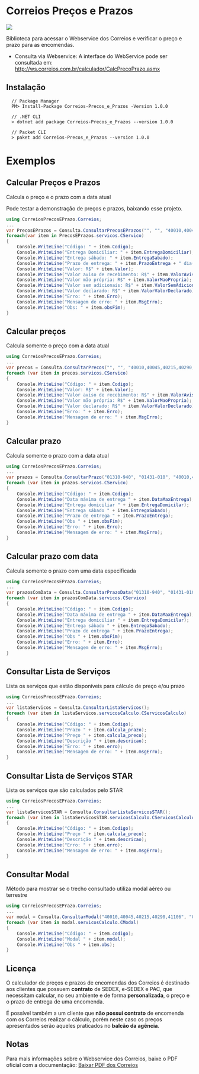 # Correios Preços e Prazos

![](https://firebasestorage.googleapis.com/v0/b/whatsapp-541a0.appspot.com/o/Correios_logo.png?alt=media&token=dfc39073-8ffc-4b51-89b1-3d49d207af58) 

Biblioteca para acessar o Webservice dos Correios e verificar o preço e prazo para as encomendas.

* Consulta via Webservice: A interface do WebService pode ser consultada em: http://ws.correios.com.br/calculador/CalcPrecoPrazo.asmx 

## Instalação

```
  // Package Manager
  PM> Install-Package Correios-Precos_e_Prazos -Version 1.0.0 
  
  // .NET CLI
  > dotnet add package Correios-Precos_e_Prazos --version 1.0.0
  
  // Packet CLI
  > paket add Correios-Precos_e_Prazos --version 1.0.0 
```
# Exemplos
## Calcular Preços e Prazos
Calcula o preço e o prazo com a data atual 

Pode testar a demonstração de preços e prazos, baixando esse projeto.
```c#
using CorreiosPrecosEPrazo.Correios;
...
var PrecosEPrazos = Consulta.ConsultarPrecosEPrazos("", "", "40010,40045,40215,40290,41106", "01310-940", "01431-010", "0.5", 1, 16, 11, 12, 0, "N", 150, "N");
foreach(var item in PrecosEPrazos.servicos.CServico)
{
    Console.WriteLine("Código: " + item.Codigo);
    Console.WriteLine("Entrega Domiciliar: " + item.EntregaDomiciliar);
    Console.WriteLine("Entrega sábado: " + item.EntregaSabado);
    Console.WriteLine("Prazo de entrega: " + item.PrazoEntrega + " dia(s) útil");
    Console.WriteLine("Valor: R$" + item.Valor);
    Console.WriteLine("Valor aviso de recebimento: R$" + item.ValorAvisoRecebimento);
    Console.WriteLine("Valor mão própria: R$" + item.ValorMaoPropria);
    Console.WriteLine("Valor sem adicionais: R$" + item.ValorSemAdicionais);
    Console.WriteLine("Valor declarado: R$" + item.ValorValorDeclarado);
    Console.WriteLine("Erro: " + item.Erro);
    Console.WriteLine("Mensagem de erro: " + item.MsgErro);
    Console.WriteLine("Obs: " + item.obsFim);
}
```
## Calcular preços
Calcula somente o preço com a data atual 

```c#
using CorreiosPrecosEPrazo.Correios;
...
var precos = Consulta.ConsultarPrecos("", "", "40010,40045,40215,40290,41106", "01310-940", "01431-010", "0.5", 1, 16, 11, 12, 0, "N", 150, "N");
foreach (var item in precos.servicos.CServico)
{
    Console.WriteLine("Código: " + item.Codigo);
    Console.WriteLine("Valor: R$" + item.Valor);
    Console.WriteLine("Valor aviso de recebimento: R$" + item.ValorAvisoRecebimento);
    Console.WriteLine("Valor mão própria: R$" + item.ValorMaoPropria);
    Console.WriteLine("Valor declarado: R$" + item.ValorValorDeclarado);
    Console.WriteLine("Erro: " + item.Erro);
    Console.WriteLine("Mensagem de erro: " + item.MsgErro);
}
```

## Calcular prazo
Calcula somente o prazo com a data atual

```c#
using CorreiosPrecosEPrazo.Correios;
...
var prazos = Consulta.ConsultarPrazo("01310-940", "01431-010", "40010,40045,40215,40290,41106");
foreach (var item in prazos.servicos.CServico)
{
    Console.WriteLine("Código: " + item.Codigo);
    Console.WriteLine("Data máxima de entrega " + item.DataMaxEntrega);
    Console.WriteLine("Entrega domiciliar " + item.EntregaDomicilar);
    Console.WriteLine("Entrega sábado " + item.EntregaSabado);
    Console.WriteLine("Prazo de entrega " + item.PrazoEntrega);
    Console.WriteLine("Obs " + item.obsFim);
    Console.WriteLine("Erro: " + item.Erro);
    Console.WriteLine("Mensagem de erro: " + item.MsgErro);
}
```

## Calcular prazo com data
Calcula somente o prazo com uma data especificada 

```c#
using CorreiosPrecosEPrazo.Correios;
...
var prazosComData = Consulta.ConsultarPrazoData("01310-940", "01431-010", "40010,40045,40215,40290,41106", "16/05/2019");
foreach (var item in prazosComData.servicos.CServico)
{
    Console.WriteLine("Código: " + item.Codigo);
    Console.WriteLine("Data máxima de entrega " + item.DataMaxEntrega);
    Console.WriteLine("Entrega domiciliar " + item.EntregaDomicilar);
    Console.WriteLine("Entrega sábado " + item.EntregaSabado);
    Console.WriteLine("Prazo de entrega " + item.PrazoEntrega);
    Console.WriteLine("Obs " + item.obsFim);
    Console.WriteLine("Erro: " + item.Erro);
    Console.WriteLine("Mensagem de erro: " + item.MsgErro);
}
```

## Consultar Lista de Serviços
Lista os serviços que estão disponíveis para cálculo de preço e/ou prazo 

```c#
using CorreiosPrecosEPrazo.Correios;
...
var listaServicos = Consulta.ConsultarListaServicos();
foreach (var item in listaServicos.servicosCalculo.CServicosCalculo)
{
    Console.WriteLine("Código: " + item.Codigo);
    Console.WriteLine("Prazo " + item.calcula_prazo);
    Console.WriteLine("Preço " + item.calcula_preco);
    Console.WriteLine("Descrição " + item.descricao);
    Console.WriteLine("Erro: " + item.erro);
    Console.WriteLine("Mensagem de erro: " + item.msgErro);
}
```

## Consultar Lista de Serviços STAR
Lista os serviços que são calculados pelo STAR 

```c#
using CorreiosPrecosEPrazo.Correios;
...
var listaServicosSTAR = Consulta.ConsultarListaServicosSTAR();
foreach (var item in listaServicosSTAR.servicosCalculo.CServicosCalculo)
{
    Console.WriteLine("Código: " + item.Codigo);
    Console.WriteLine("Preço " + item.calcula_preco);
    Console.WriteLine("Descrição " + item.descricao);
    Console.WriteLine("Erro: " + item.erro);
    Console.WriteLine("Mensagem de erro: " + item.msgErro);
}
```

## Consultar Modal
Método para mostrar se o trecho consultado utiliza modal aéreo ou terrestre 

```c#
using CorreiosPrecosEPrazo.Correios;
...
var modal = Consulta.ConsultarModal("40010,40045,40215,40290,41106", "01310-940", "01431-010");
foreach (var item in modal.servicosCalculo.CModal)
{
    Console.WriteLine("Código: " + item.codigo);
    Console.WriteLine("Modal " + item.modal);
    Console.WriteLine("Obs " + item.obs);
}
```

## Licença
  O calculador de preços e prazos de encomendas dos Correios é destinado aos clientes que possuem **contrato** de SEDEX, e-SEDEX e PAC, que necessitam calcular, no seu ambiente e de forma **personalizada**, o preço e o prazo de entrega de uma encomenda.
  
  É possível também a um cliente que **não possui contrato** de encomenda com os Correios realizar o cálculo, porém neste caso os preços apresentados serão aqueles praticados no **balcão da agência**. 

## Notas

Para mais informações sobre o Webservice dos Correios, baixe o PDF oficial com a documentação: [Baixar PDF dos Correios](https://correios.com.br/solucoes-empresariais/comercio-eletronico/palestras-correios-1/pdf/ManualdeImplementacaodoCalculoRemotodePrecosePrazos.pdf/at_download/file)
